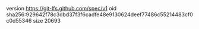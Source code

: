 version https://git-lfs.github.com/spec/v1
oid sha256:929642f78c3dbd37f3f6cadfe48e9130624deef77486c55214483cf0c0d55346
size 20693
